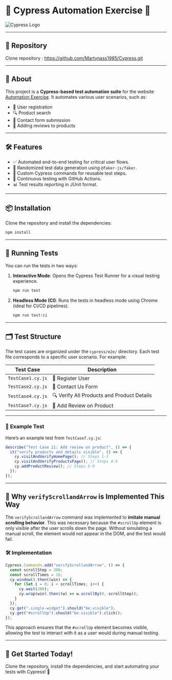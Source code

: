 # 🌟 **Cypress Automation Exercise** 🌟

![Cypress Logo](https://www.cypress.io/cypress_logo_social.png)

---

## 🔗 **Repository**

Clone repository : https://github.com/Martynass1985/Cypress.git

---

## 🚀 **About**

This project is a **Cypress-based test automation suite** for the website [Automation Exercise](http://automationexercise.com). It automates various user scenarios, such as:

- 📝 User registration
- 🔍 Product search
- 📩 Contact form submission
- 🛒 Adding reviews to products

---

## 🛠️ **Features**

- ✅ Automated end-to-end testing for critical user flows.
- 🎲 Randomized test data generation using `@faker-js/faker`.
- 🔄 Custom Cypress commands for reusable test steps.
- 🧪 Continuous testing with GitHub Actions.
- 📊 Test results reporting in JUnit format.

---

## 📦 **Installation**

Clone the repository and install the dependencies:

```bash
npm install
```

---

## 🧪 **Running Tests**

You can run the tests in two ways:

1. **Interactive Mode**: Opens the Cypress Test Runner for a visual testing experience.

   ```bash
   npm run test
   ```

2. **Headless Mode (CI)**: Runs the tests in headless mode using Chrome (ideal for CI/CD pipelines).
   ```bash
   npm run test:ci
   ```

---

## 🗂️ **Test Structure**

The test cases are organized under the `cypress/e2e/` directory. Each test file corresponds to a specific user scenario. For example:

| Test Case         | Description                                |
| ----------------- | ------------------------------------------ |
| `TestCase1.cy.js` | 📝 Register User                           |
| `TestCase2.cy.js` | 📩 Contact Us Form                         |
| `TestCase4.cy.js` | 🔍 Verify All Products and Product Details |
| `TestCase7.cy.js` | 🛒 Add Review on Product                   |

---

### 📝 **Example Test**

Here’s an example test from `TestCase7.cy.js`:

```javascript
describe("Test Case 21: Add review on product", () => {
  it("verify products and details visible", () => {
    cy.visitAndVerifyHomePage(); // Steps 1-3
    cy.visitAndVerifyProductsPage(); // Steps 4-5
    cy.addProductReview(); // Steps 6-9
  });
});
```

---

## 🤔 **Why `verifyScrollandArrow` is Implemented This Way**

The `verifyScrollandArrow` command was implemented to **imitate manual scrolling behavior**. This was necessary because the `#scrollUp` element is only visible after the user scrolls down the page. Without simulating a manual scroll, the element would not appear in the DOM, and the test would fail.

### 🛠️ **Implementation**

```javascript
Cypress.Commands.add("verifyScrollandArrow", () => {
  const scrollStep = 300;
  const scrollTimes = 18;
  cy.window().then((win) => {
    for (let i = 0; i < scrollTimes; i++) {
      cy.wait(200);
      cy.wrap(win).then((w) => w.scrollBy(0, scrollStep));
    }
  });
  cy.get(".single-widget").should("be.visible");
  cy.get("#scrollUp").should("be.visible").click();
});
```

This approach ensures that the `#scrollUp` element becomes visible, allowing the test to interact with it as a user would during manual testing.

---

## 🎉 **Get Started Today!**

Clone the repository, install the dependencies, and start automating your tests with Cypress! 🚀

```

```
